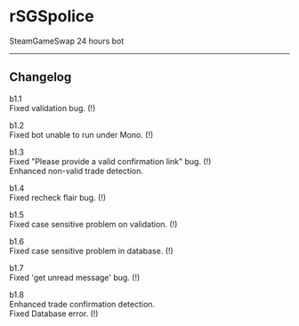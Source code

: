 rSGSpolice
==========

SteamGameSwap 24 hours bot

---------
Changelog
---------

b1.1  
Fixed validation bug. (!)  
  
b1.2  
Fixed bot unable to run under Mono. (!)  
  
b1.3  
Fixed "Please provide a valid confirmation link" bug. (!)  
Enhanced non-valid trade detection.  
  
b1.4  
Fixed recheck flair bug. (!)  
  
b1.5  
Fixed case sensitive problem on validation. (!)  
  
b1.6  
Fixed case sensitive problem in database. (!)  
  
b1.7  
Fixed 'get unread message' bug. (!)  
  
b1.8  
Enhanced trade confirmation detection.  
Fixed Database error. (!)

